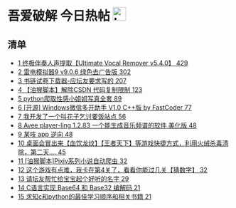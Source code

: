 # 吾爱破解 今日热帖 <img src="https://file.ipadown.com/tophub/assets/images/media/52pojie.cn.png_50x50.png" width="30" alt="Logo"></img>

## 清单

* [1 终极伴奏人声提取【Ultimate Vocal Remover v5.4.0】 429](https://www.52pojie.cn/thread-1665825-1-1.html)
* [2 雷电模拟器9 v9.0.6 绿色去广告版 302](https://www.52pojie.cn/thread-1665906-1-1.html)
* [3 书链试卷下载器-应坛友要求写的 207](https://www.52pojie.cn/thread-1665912-1-1.html)
* [4 【油猴脚本】解除CSDN 代码复制限制 123](https://www.52pojie.cn/thread-1666076-1-1.html)
* [5 python爬取性感小姐姐写真全套 89](https://www.52pojie.cn/thread-1665835-1-1.html)
* [6 [开源] Windows微信多开助手 V1.0 C++版 by FastCoder 77](https://www.52pojie.cn/thread-1665821-1-1.html)
* [7 我开发了一个叫花子乞讨要饭站点 56](https://www.52pojie.cn/thread-1665911-1-1.html)
* [8 Avee player-ling 1.2.83 一个能生成音乐频谱的软件 美化版 48](https://www.52pojie.cn/thread-1665857-1-1.html)
* [9 某吱 app 逆向 48](https://www.52pojie.cn/thread-1665796-1-1.html)
* [10 桌面会冒出来【血饮龙纹】【王者天下】等游戏快捷方式，利用火绒杀毒清除，第二天.... 45](https://www.52pojie.cn/thread-1665762-1-1.html)
* [11 [油猴脚本]Pixiv系列小说自动爬虫 32](https://www.52pojie.cn/thread-1666008-1-1.html)
* [12 这个游戏有点难，我卡在第4关了，看看你能过几关【猜数字】 32](https://www.52pojie.cn/thread-1665937-1-1.html)
* [13 请坛友帮忙给宝宝起个好听的名字 29](https://www.52pojie.cn/thread-1665842-1-1.html)
* [14 C语言实现 Base64 和 Base32 编解码 21](https://www.52pojie.cn/thread-1666071-1-1.html)
* [15 求知c和python的最佳学习顺序和相关书籍 21](https://www.52pojie.cn/thread-1665860-1-1.html)
